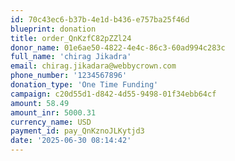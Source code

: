 ```yaml
---
id: 70c43ec6-b37b-4e1d-b436-e757ba25f46d
blueprint: donation
title: order_QnKzfC82pZZl24
donor_name: 01e6ae50-4822-4e4c-86c3-60ad994c283c
full_name: 'chirag Jikadra'
email: chirag.jikadara@webbycrown.com
phone_number: '1234567896'
donation_type: 'One Time Funding'
campaign: c20d55d1-d842-4d55-9498-01f34ebb64cf
amount: 58.49
amount_inr: 5000.31
currency_name: USD
payment_id: pay_QnKznoJLKytjd3
date: '2025-06-30 08:14:42'
---
```

